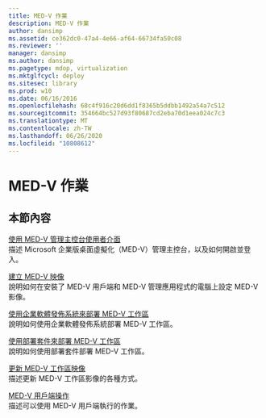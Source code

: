 ```yaml
---
title: MED-V 作業
description: MED-V 作業
author: dansimp
ms.assetid: ce362dc0-47a4-4e66-af64-66734fa50c08
ms.reviewer: ''
manager: dansimp
ms.author: dansimp
ms.pagetype: mdop, virtualization
ms.mktglfcycl: deploy
ms.sitesec: library
ms.prod: w10
ms.date: 06/16/2016
ms.openlocfilehash: 68c4f916c20d6dd1f8365b5ddbb1492a54a7c512
ms.sourcegitcommit: 354664bc527d93f80687cd2eba70d1eea024c7c3
ms.translationtype: MT
ms.contentlocale: zh-TW
ms.lasthandoff: 06/26/2020
ms.locfileid: "10808612"
---
```

# MED-V 作業


## 本節內容


<a href="" id="using-the-med-v-management-console-user-interface"></a>[使用 MED-V 管理主控台使用者介面](using-the-med-v-management-console-user-interface.md)  
描述 Microsoft 企業版桌面虛擬化（MED-V）管理主控台，以及如何開啟並登入。

<a href="" id="creating-a-med-v-image"></a>[建立 MED-V 映像](creating-a-med-v-image.md)  
說明如何在安裝了 MED-V 用戶端和 MED-V 管理應用程式的電腦上設定 MED-V 影像。

<a href="" id="deploying-a-med-v-workspace-using-an-enterprise-software-distribution-system"></a>[使用企業軟體發佈系統來部署 MED-V 工作區](deploying-a-med-v-workspace-using-an-enterprise-software-distribution-system.md)  
說明如何使用企業軟體發佈系統部署 MED-V 工作區。

<a href="" id="deploying-a-med-v-workspace-using-a-deployment-package"></a>[使用部署套件來部署 MED-V 工作區](deploying-a-med-v-workspace-using-a-deployment-package.md)  
說明如何使用部署套件部署 MED-V 工作區。

<a href="" id="updating-a-med-v-workspace-image"></a>[更新 MED-V 工作區映像](updating-a-med-v-workspace-image.md)  
描述更新 MED-V 工作區影像的各種方式。

<a href="" id="med-v-client-operations"></a>[MED-V 用戶端操作](med-v-client-operations.md)  
描述可以使用 MED-V 用戶端執行的作業。

 

 





